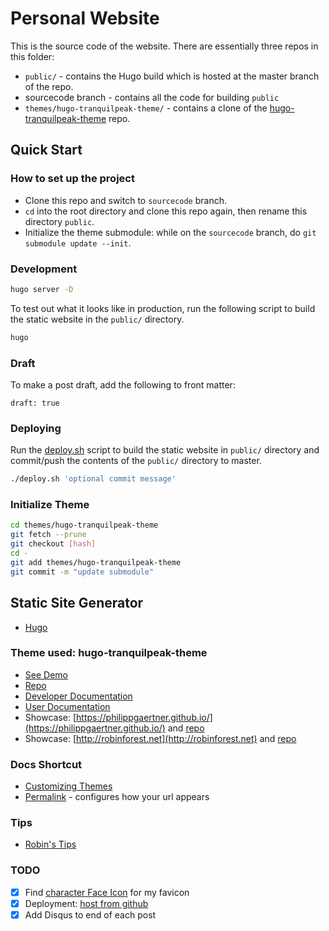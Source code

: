 # Personal Website

This is the source code of the website. There are essentially three repos in this folder:

- `public/` - contains the Hugo build which is hosted at the master branch of the repo.
- sourcecode branch - contains all the code for building `public`
- `themes/hugo-tranquilpeak-theme/` - contains a clone of the [hugo-tranquilpeak-theme](https://github.com/kakawait/hugo-tranquilpeak-theme) repo.

## Quick Start

### How to set up the project

- Clone this repo and switch to `sourcecode` branch.
- `cd` into the root directory and clone this repo again, then rename this directory `public`.
- Initialize the theme submodule: while on the `sourcecode` branch, do `git submodule update --init`.

### Development

```bash
hugo server -D
```

To test out what it looks like in production, run the following script to build the static website in the `public/` directory.

```bash
hugo
```

### Draft

To make a post draft, add the following to front matter:

```
draft: true
```

### Deploying

Run the [deploy.sh](/deploy.sh) script to build the static website in `public/` directory and commit/push the contents of the `public/` directory to master.

```bash
./deploy.sh 'optional commit message'
```

### Initialize Theme

```bash
cd themes/hugo-tranquilpeak-theme
git fetch --prune
git checkout [hash]
cd -
git add themes/hugo-tranquilpeak-theme
git commit -m "update submodule"
```

## Static Site Generator

- [Hugo](https://gohugo.io/getting-started/quick-start/)

### Theme used: hugo-tranquilpeak-theme

- [See Demo](https://themes.gohugo.io/theme/hugo-tranquilpeak-theme/)
- [Repo](https://github.com/kakawait/hugo-tranquilpeak-theme)
- [Developer Documentation](https://github.com/kakawait/hugo-tranquilpeak-theme/blob/31c71da9f5b37972ea649d7ae1b54c82e0d353e4/docs/developer.md#requirements)
- [User Documentation](https://github.com/kakawait/hugo-tranquilpeak-theme/blob/develop/docs/user.md#add-custom-js-or-css-using-configuration)
- Showcase: [https://philippgaertner.github.io/](https://philippgaertner.github.io/) and [repo](https://github.com/philippgaertner/philippgaertner.github.io)
- Showcase: [http://robinforest.net](http://robinforest.net) and [repo](https://github.com/robinfhu/personal-site)

### Docs Shortcut

- [Customizing Themes](https://gohugo.io/themes/customizing/)
- [Permalink](https://gohugo.io/content-management/urls/#permalinks) - configures how your url appears

### Tips

- [Robin's Tips](http://robinforest.net/post/hugo-questions/)

### TODO

- [x] Find [character Face Icon](https://www.freepik.com/index.php?goto=74&idfoto=777192&term=user%20avatar) for my favicon
- [x] Deployment: [host from github](https://gohugo.io/hosting-and-deployment/hosting-on-github/)
- [x] Add Disqus to end of each post
